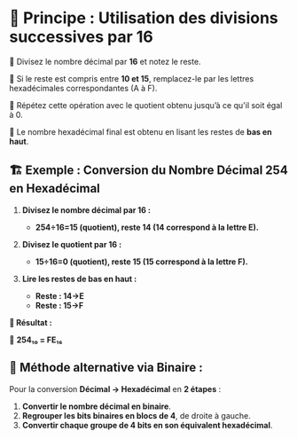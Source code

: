 # 📌 **Principe : Utilisation des divisions successives par 16**

🔹 Divisez le nombre décimal par **16** et notez le reste.

🔹 Si le reste est compris entre **10 et 15**, remplacez-le par les lettres hexadécimales correspondantes (A à F).

🔹 Répétez cette opération avec le quotient obtenu jusqu’à ce qu'il soit égal à 0.

🔹 Le nombre hexadécimal final est obtenu en lisant les restes de **bas en haut**.



## **🏗 Exemple : Conversion du Nombre Décimal 254 en Hexadécimal**

1.  **Divisez le nombre décimal par 16 :**

    - **254÷16=15 (quotient), reste 14 (14 correspond à la lettre E).**

2.  **Divisez le quotient par 16 :**

    - **15÷16=0 (quotient), reste 15 (15 correspond à la lettre F).**

3.  **Lire les restes de bas en haut :**

    - **Reste : 14→E**
    - **Reste : 15→F**

**📌 Résultat :**

🔹 **254₁₀ = FE₁₆**



## **📝 Méthode alternative via Binaire :**

Pour la conversion **Décimal → Hexadécimal** en **2 étapes** :

1.  **Convertir le nombre décimal en binaire**.
2.  **Regrouper les bits binaires en blocs de 4**, de droite à gauche.
3.  **Convertir chaque groupe de 4 bits en son équivalent hexadécimal**.
